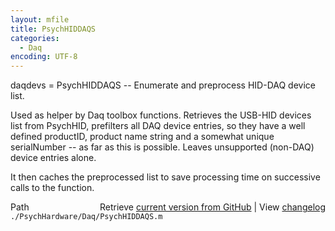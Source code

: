 ```yaml
---
layout: mfile
title: PsychHIDDAQS
categories:
  - Daq
encoding: UTF-8
---
```


daqdevs = PsychHIDDAQS -- Enumerate and preprocess HID-DAQ device list.

Used as helper by Daq toolbox functions. Retrieves the USB-HID devices
list from PsychHID, prefilters all DAQ device entries, so they have a
well defined productID, product name string and a somewhat unique
serialNumber -- as far as this is possible. Leaves unsupported \(non-DAQ\)
device entries alone.

It then caches the preprocessed list to save processing time on
successive calls to the function.



<div class="code_header" style="text-align:right;">
  <span style="float:left;">Path&nbsp;&nbsp;</span> <span class="counter">Retrieve <a href=
  "https://raw.github.com/Psychtoolbox-3/Psychtoolbox-3/beta/./PsychHardware/Daq/PsychHIDDAQS.m">current version from GitHub</a> | View <a href=
  "https://github.com/Psychtoolbox-3/Psychtoolbox-3/commits/beta/./PsychHardware/Daq/PsychHIDDAQS.m">changelog</a></span>
</div>
<div class="code">
  <code>./PsychHardware/Daq/PsychHIDDAQS.m</code>
</div>
